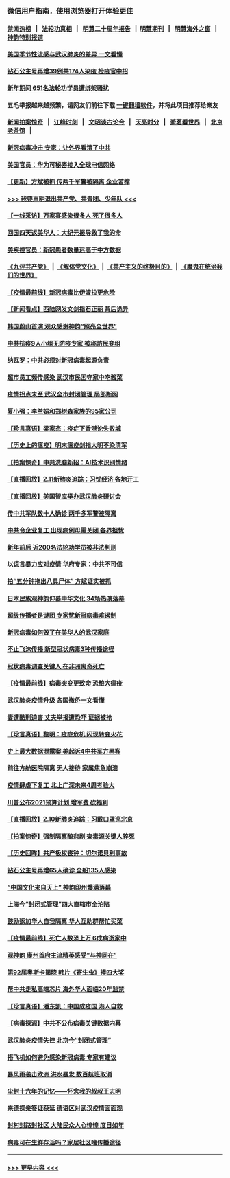 ### [微信用户指南，使用浏览器打开体验更佳](https://github.com/gfw-breaker/banned-news1/blob/master/indexes/wechat-guide.md?t=0)
#### [禁闻热榜](热点新闻.md?t=0)  &nbsp;&nbsp;|&nbsp;&nbsp; [法轮功真相](https://github.com/gfw-breaker/truth/blob/master/README.md?t=0) &nbsp;&nbsp;|&nbsp;&nbsp; [明慧二十周年报告](https://github.com/gfw-breaker/mh-reports/blob/master/README.md?t=0) &nbsp;&nbsp;|&nbsp;&nbsp;[明慧期刊](https://github.com/gfw-breaker/mh-qikan) &nbsp;&nbsp;|&nbsp;&nbsp; [明慧海外之窗](https://github.com/gfw-breaker/mh-news/blob/master/README.md?t=0) &nbsp;&nbsp;|&nbsp;&nbsp; [神韵特别报道](https://github.com/gfw-breaker/mh-news/blob/master/shenyun.md?t=0)
#### [美国季节性流感与武汉肺炎的差异 一文看懂](../pages/nf4514/n11862428.md?t=02121644) 
#### [钻石公主号再增39例共174人染疫 检疫官中招](../pages/nf4514/n11862422.md?t=02121644) 
#### [新年期间 651名法轮功学员遭绑架骚扰](../pages/nf4514/n11860941.md?t=02121644) 
#### 五毛举报越来越频繁，请网友们前往下载 [一键翻墙软件](https://github.com/gfw-breaker/ssr-accounts)，并将此项目推荐给亲友
#### [新闻拍案惊奇](https://github.com/gfw-breaker/banned-news1/blob/master/pages/link4.md) &nbsp;&nbsp;|&nbsp;&nbsp; [江峰时刻](https://github.com/gfw-breaker/banned-news1/blob/master/pages/link4.md) &nbsp;&nbsp;|&nbsp;&nbsp; [文昭谈古论今](https://github.com/gfw-breaker/banned-news1/blob/master/pages/link4.md) &nbsp;&nbsp;|&nbsp;&nbsp; [天亮时分](https://github.com/gfw-breaker/banned-news1/blob/master/pages/link4.md) &nbsp;&nbsp;|&nbsp;&nbsp; [萧茗看世界](https://github.com/gfw-breaker/banned-news1/blob/master/pages/link4.md) &nbsp;&nbsp;|&nbsp;&nbsp; [北京老茶馆](https://github.com/gfw-breaker/banned-news1/blob/master/pages/link4.md) &nbsp;&nbsp;|&nbsp;&nbsp; 
#### [新冠病毒冲击 专家：让外界看清了中共](../pages/nf4514/n11862280.md?t=02121644) 
#### [美国官员：华为可秘密接入全球电信网络](../pages/nf4514/n11862122.md?t=02121644) 
#### [【更新】方斌被抓 传两千军警被隔离 企业苦撑](../pages/nf4514/n11801312.md?t=02121644) 
#### [>>> 我要声明退出共产党、共青团、少年队 <<<](https://github.com/begood0513/goodnews/blob/master/quit/letter.md) 
#### [【一线采访】万家宴感染很多人 死了很多人](../pages/nf4514/n11862088.md?t=02121644) 
#### [回国四天返美华人：大纪元报导救了我的命](../pages/nf4514/n11862181.md?t=02121644) 
#### [美疾控官员：新冠患者数量远高于中方数据](../pages/nf4514/n11862256.md?t=02121644) 
#### [《九评共产党》](https://github.com/begood0513/9ping.md/blob/master/README.md) &nbsp;|&nbsp; [《解体党文化》](../../../../jtdwh.md/blob/master/README.md)  &nbsp;|&nbsp; [《共产主义的终极目的》](../../../../gczydzjmd.md/blob/master/README.md) &nbsp;|&nbsp; [《魔鬼在统治我们的世界》](../../../../mgztzwmdsj.md/blob/master/README.md) 
#### [【疫情最前线】新冠病毒比伊波拉更危险](../pages/nf4514/n11862199.md?t=02121644) 
#### [【新闻看点】西陆网发文剑指石正丽 背后诡异](../pages/nf4514/n11861792.md?t=02121644) 
#### [韩国蔚山首演 观众感谢神韵“照亮全世界”](../pages/nf4514/n11862134.md?t=02121644) 
#### [中共抗疫9人小组无防疫专家 被称防民变组](../pages/nf4514/n11861315.md?t=02121644) 
#### [纳瓦罗：中共必须对新冠病毒起源负责](../pages/nf4514/n11861810.md?t=02121644) 
#### [超市员工频传感染 武汉市民困守家中吃酱菜](../pages/nf4514/n11859619.md?t=02121644) 
#### [疫情拐点未至 武汉全市封闭管理 局部断网](../pages/nf4514/n11861690.md?t=02121644) 
#### [夏小强：李兰娟和郑树森家族的95家公司](../pages/nf4514/n11859600.md?t=02121644) 
#### [【珍言真语】梁家杰：疫症下香港沦失败城](../pages/nf4514/n11861588.md?t=02121644) 
#### [【历史上的瘟疫】明末瘟疫剑指大明不染清军](../pages/nf4514/n11859188.md?t=02121644) 
#### [【拍案惊奇】中共洗脑新招：AI技术识别情绪](../pages/nf4514/n11860089.md?t=02121644) 
#### [【直播回放】2.11新肺炎追踪：习忧经济 各地开工](../pages/nf4514/n11861169.md?t=02121644) 
#### [【直播回放】美国智库举办武汉肺炎研讨会](../pages/nf4514/n11859838.md?t=02121644) 
#### [传中共军队数十人确诊 两千多军警被隔离](../pages/nf4514/n11860992.md?t=02121644) 
#### [中共令企业复工 出现病例毋需关闭 各界担忧](../pages/nf4514/n11860563.md?t=02121644) 
#### [新年前后 近200名法轮功学员被非法判刑](../pages/nf4514/n11855720.md?t=02121644) 
#### [以谎言暴力应对疫情 华府专家：中共不可信](../pages/nf4514/n11859958.md?t=02121644) 
#### [拍“五分钟拖出八具尸体” 方斌证实被抓](../pages/nf4514/n11860090.md?t=02121644) 
#### [日本民族观神韵仰慕中华文化 34场热演落幕](../pages/nf4514/n11855394.md?t=02121644) 
#### [超级传播者是谜团 专家忧新冠病毒难遏制](../pages/nf4514/n11859686.md?t=02121644) 
#### [新冠病毒如何毁了在美华人的武汉家庭](../pages/nf4514/n11859524.md?t=02121644) 
#### [不止飞沫传播 新型冠状病毒3种传播途径](../pages/nf4514/n11859060.md?t=02121644) 
#### [冠状病毒调查关键人 在非洲离奇死亡](../pages/nf4514/n11859798.md?t=02121644) 
#### [【疫情最前线】病毒突变更致命 恐酿大瘟疫](../pages/nf4514/n11859604.md?t=02121644) 
#### [武汉肺炎疫情升级 各国撤侨一文看懂](../pages/nf4514/n11859313.md?t=02121644) 
#### [妻遭酷刑迫害 丈夫举报遭恐吓 证据被抢](../pages/nf4514/n11858478.md?t=02121644) 
#### [【珍言真语】黎明：疫症危机 闪现转变火花](../pages/nf4514/n11859199.md?t=02121644) 
#### [史上最大数据泄露案 美起诉4中共军方黑客](../pages/nf4514/n11859115.md?t=02121644) 
#### [前往方舱医院隔离 无人接待 家属焦急崩溃](../pages/nf4514/n11859068.md?t=02121644) 
#### [疫情肆虐下复工 北上广深未来4周考验大](../pages/nf4514/n11859066.md?t=02121644) 
#### [川普公布2021预算计划 增军费 砍福利](../pages/nf4514/n11859012.md?t=02121644) 
#### [【直播回放】2.10新肺炎追踪：习戴口罩巡北京](../pages/nf4514/n11858548.md?t=02121644) 
#### [【拍案惊奇】强制隔离酿悲剧 查毒源关键人猝死](../pages/nf4514/n11857100.md?t=02121644) 
#### [【历史回眸】共产极权丧钟：切尔诺贝利事故](../pages/nf4514/n11856340.md?t=02121644) 
#### [钻石公主号再增65人确诊 全船135人感染](../pages/nf4514/n11857366.md?t=02121644) 
#### [“中国文化来自天上” 神韵印州爆满落幕](../pages/nf4514/n11858094.md?t=02121644) 
#### [上海今“封闭式管理”四大直辖市全沦陷](../pages/nf4514/n11857386.md?t=02121644) 
#### [鼓励返加华人自我隔离 华人互助群帮忙买菜](../pages/nf4514/n11856768.md?t=02121644) 
#### [【疫情最前线】死亡人数恐上万 6成病逝家中](../pages/nf4514/n11856687.md?t=02121644) 
#### [观神韵 康州首府主流精英感受“与神同在”](../pages/nf4514/n11857321.md?t=02121644) 
#### [第92届奥斯卡揭晓 韩片《寄生虫》捧四大奖](../pages/nf4514/n11856834.md?t=02121644) 
#### [帮中共走私高端芯片 海外华人面临20年监禁](../pages/nf4514/n11855016.md?t=02121644) 
#### [【珍言真语】潘东凯：中国成疫国 港人自救](../pages/nf4514/n11856962.md?t=02121644) 
#### [【病毒探源】中共不公布病毒关键数据内幕](../pages/nf4514/n11856584.md?t=02121644) 
#### [武汉肺炎疫情失控 北京今“封闭式管理”](../pages/nf4514/n11856829.md?t=02121644) 
#### [搭飞机如何避免感染新冠病毒 专家有建议](../pages/nf4514/n11853427.md?t=02121644) 
#### [暴风雨袭击欧洲 洪水暴发 数百航班取消](../pages/nf4514/n11856453.md?t=02121644) 
#### [尘封十六年的记忆——怀念我的叔叔王志明](../pages/nf4514/n11856459.md?t=02121644) 
#### [来德探亲签证获延 德语区对武汉疫情面面观](../pages/nf4514/n11856283.md?t=02121644) 
#### [封村封路封社区 大陆民众人心惶惶 度日如年](../pages/nf4514/n11856298.md?t=02121644) 
#### [病毒可在生鲜存活吗？家居社区啥传播途径](../pages/nf4514/n11856279.md?t=02121644) 

----
#### [ >>> 更早内容 <<< ](../indexes/nf4514-earlier.md)
